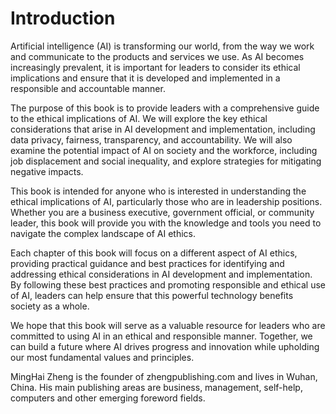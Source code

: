 # Introduction

Artificial intelligence (AI) is transforming our world, from the way we work and communicate to the products and services we use. As AI becomes increasingly prevalent, it is important for leaders to consider its ethical implications and ensure that it is developed and implemented in a responsible and accountable manner.

The purpose of this book is to provide leaders with a comprehensive guide to the ethical implications of AI. We will explore the key ethical considerations that arise in AI development and implementation, including data privacy, fairness, transparency, and accountability. We will also examine the potential impact of AI on society and the workforce, including job displacement and social inequality, and explore strategies for mitigating negative impacts.

This book is intended for anyone who is interested in understanding the ethical implications of AI, particularly those who are in leadership positions. Whether you are a business executive, government official, or community leader, this book will provide you with the knowledge and tools you need to navigate the complex landscape of AI ethics.

Each chapter of this book will focus on a different aspect of AI ethics, providing practical guidance and best practices for identifying and addressing ethical considerations in AI development and implementation. By following these best practices and promoting responsible and ethical use of AI, leaders can help ensure that this powerful technology benefits society as a whole.

We hope that this book will serve as a valuable resource for leaders who are committed to using AI in an ethical and responsible manner. Together, we can build a future where AI drives progress and innovation while upholding our most fundamental values and principles.

MingHai Zheng is the founder of zhengpublishing.com and lives in Wuhan, China. His main publishing areas are business, management, self-help, computers and other emerging foreword fields.
